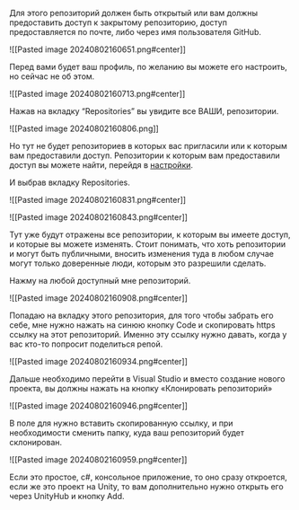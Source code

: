 Для этого репозиторий должен быть открытый или вам должны предоставить доступ к закрытому репозиторию, доступ предоставляется по почте, либо через имя пользователя GitHub.

![[Pasted image 20240802160651.png#center]]

Перед вами будет ваш профиль, по желанию вы можете его настроить, но сейчас не об этом.

![[Pasted image 20240802160713.png#center]]

Нажав на вкладку “Repositories” вы увидите все ВАШИ, репозитории.

![[Pasted image 20240802160806.png]]

Но тут не будет репозиториев в которых вас пригласили или к которым вам предоставили доступ. Репозитории к которым вам предоставили доступ вы можете найти, перейдя в [настройки](https://github.com/settings/).

И выбрав вкладку Repositories.

![[Pasted image 20240802160831.png#center]]

![[Pasted image 20240802160843.png#center]]

Тут уже будут отражены все репозитории, к которым вы имеете доступ, и которые вы можете изменять. Стоит понимать, что хоть репозитории и могут быть публичными, вносить изменения туда в любом случае могут только доверенные люди, которым это разрешили сделать.

Нажму на любой доступный мне репозиторий.

![[Pasted image 20240802160908.png#center]]

Попадаю на вкладку этого репозитория, для того чтобы забрать его себе, мне нужно нажать на синюю кнопку Code и скопировать https ссылку на этот репозиторий. Именно эту ссылку нужно давать, когда у вас кто-то попросит поделиться репой.

![[Pasted image 20240802160934.png#center]]

Дальше необходимо перейти в Visual Studio и вместо создание нового проекта, вы должны нажать на кнопку «Клонировать репозиторий»

![[Pasted image 20240802160946.png#center]]

В поле для нужно вставить скопированную ссылку, и при необходимости сменить папку, куда ваш репозиторий будет склонирован.

![[Pasted image 20240802160959.png#center]]

Если это простое, c#, консольное приложение, то оно сразу откроется, если же это проект на Unity, то вам дополнительно нужно открыть его через UnityHub и кнопку Add.